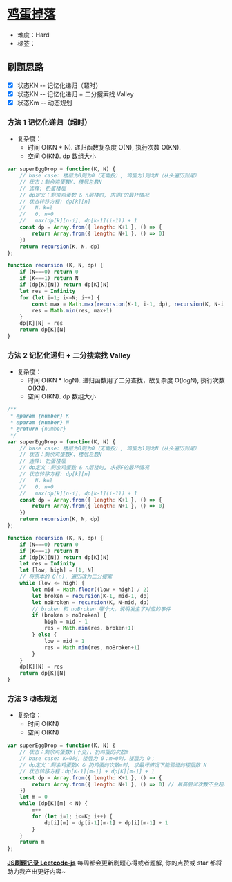 # [鸡蛋掉落](https://leetcode-cn.com/problems/super-egg-drop/)

- 难度：Hard
- 标签：

## 刷题思路

- [x] 状态KN -- 记忆化递归（超时）
- [x] 状态KN -- 记忆化递归 + 二分搜索找 Valley
- [x] 状态Km -- 动态规划

### 方法 1 记忆化递归（超时）

- 复杂度：
    - 时间 O(KN * N). 递归函数复杂度 O(N), 执行次数 O(KN).
    - 空间 O(KN). dp 数组大小

``` js
var superEggDrop = function(K, N) {
    // base case: 楼层为0则为0（无需投）, 鸡蛋为1则为N（从头遍历到尾）
    // 状态：剩余鸡蛋数K、楼层总数N
    // 选择: 扔蛋楼层
    // dp定义：剩余鸡蛋数 & n层楼时, 求得F的最坏情况
    // 状态转移方程: dp[k][n] 
    //   N，k=1
    //   0, n=0
    //   max(dp[k][n-i], dp[k-1](i-1)) + 1
    const dp = Array.from({ length: K+1 }, () => {
        return Array.from({ length: N+1 }, () => 0)
    })
    return recursion(K, N, dp)
};

function recursion (K, N, dp) {
    if (N===0) return 0
    if (K===1) return N
    if (dp[K][N]) return dp[K][N]
    let res = Infinity
    for (let i=1; i<=N; i++) {
        const max = Math.max(recursion(K-1, i-1, dp), recursion(K, N-i, dp))
        res = Math.min(res, max+1)
    }
    dp[K][N] = res
    return dp[K][N]
}

```

### 方法 2 记忆化递归 + 二分搜索找 Valley

- 复杂度：
    - 时间 O(KN * logN). 递归函数用了二分查找，故复杂度 O(logN), 执行次数 O(KN).
    - 空间 O(KN). dp 数组大小

``` js
/**
 * @param {number} K
 * @param {number} N
 * @return {number}
 */
var superEggDrop = function(K, N) {
    // base case: 楼层为0则为0（无需投）, 鸡蛋为1则为N（从头遍历到尾）
    // 状态：剩余鸡蛋数K、楼层总数N
    // 选择: 扔蛋楼层
    // dp定义：剩余鸡蛋数 & n层楼时, 求得F的最坏情况
    // 状态转移方程: dp[k][n] 
    //   N，k=1
    //   0, n=0
    //   max(dp[k][n-i], dp[k-1](i-1)) + 1
    const dp = Array.from({ length: K+1 }, () => {
        return Array.from({ length: N+1 }, () => 0)
    })
    return recursion(K, N, dp)
};

function recursion (K, N, dp) {
    if (N===0) return 0
    if (K===1) return N
    if (dp[K][N]) return dp[K][N]
    let res = Infinity
    let [low, high] = [1, N]
    // 将原本的 O(n), 遍历改为二分搜索
    while (low <= high) {
        let mid = Math.floor((low + high) / 2)
        let broken = recursion(K-1, mid-1, dp)
        let noBroken = recursion(K, N-mid, dp)
        // broken 和 noBroken 哪个大，说明发生了对应的事件
        if (broken > noBroken) {
            high = mid - 1
            res = Math.min(res, broken+1)
        } else {
            low = mid + 1
            res = Math.min(res, noBroken+1)
        }
    }
    dp[K][N] = res
    return dp[K][N]
}

```

### 方法 3 动态规划

- 复杂度：
    - 时间 O(KN)
    - 空间 O(KN)

``` js
var superEggDrop = function(K, N) {
    // 状态：剩余鸡蛋数K(不变)、扔鸡蛋的次数m
    // base case: K=0时，楼层为 0；m=0时，楼层为 0；
    // dp定义：剩余鸡蛋数K & 扔鸡蛋的次数m时, 求最坏情况下能验证的楼层数 N
    // 状态转移方程：dp[K-1][m-1] + dp[K][m-1] + 1
    const dp = Array.from({ length: K+1 }, () => {
        return Array.from({ length: N+1 }, () => 0) // 最高尝试次数不会超过N
    })
    let m = 0
    while (dp[K][m] < N) {
        m++
        for (let i=1; i<=K; i++) {
            dp[i][m] = dp[i-1][m-1] + dp[i][m-1] + 1
        }
    }
    return m
};
```

**[JS刷题记录 Leetcode-js](https://github.com/Nodreame/leetcode-js)** 每周都会更新刷题心得或者题解, 你的点赞或 star 都将助力我产出更好内容~
